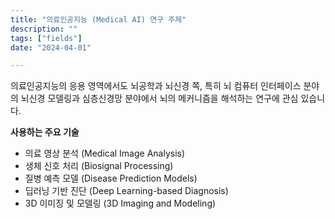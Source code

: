 ```yaml
---
title: "의료인공지능 (Medical AI) 연구 주제"
description: ""
tags: ["fields"]
date: "2024-04-01"

---
```



의료인공지능의 응용 영역에서도 뇌공학과 뇌신경 쪽, 특히 뇌 컴퓨터 인터페이스 분야의 뇌신경 모델링과 심층신경망 분야에서 뇌의 메커니즘을 해석하는 연구에 관심 있습니다.

__사용하는 주요 기술__

- 의료 영상 분석 (Medical Image Analysis)
- 생체 신호 처리 (Biosignal Processing)
- 질병 예측 모델 (Disease Prediction Models)
- 딥러닝 기반 진단 (Deep Learning-based Diagnosis)
- 3D 이미징 및 모델링 (3D Imaging and Modeling)